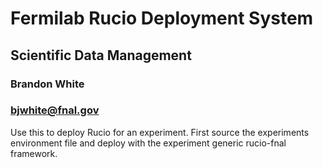 
# Fermilab Rucio Deployment System
## Scientific Data Management
### Brandon White
### bjwhite@fnal.gov

Use this to deploy Rucio for an experiment. First source the experiments environment file and deploy with the experiment generic rucio-fnal framework.
